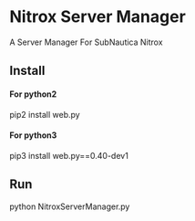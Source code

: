 # Nitrox Server Manager
A Server Manager For SubNautica Nitrox



## Install

#### For python2
pip2 install web.py

#### For python3
pip3 install web.py==0.40-dev1


## Run
python NitroxServerManager.py
